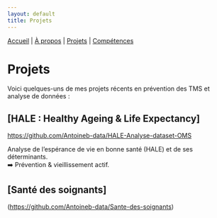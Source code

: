 ```yaml
---
layout: default
title: Projets
---
```


[Accueil](/) | [À propos](/about) | [Projets](/projects) | [Compétences](/skills)

# Projets

Voici quelques-uns de mes projets récents en prévention des TMS et analyse de données :  



## [HALE : Healthy Ageing & Life Expectancy] 
https://github.com/Antoineb-data/HALE-Analyse-dataset-OMS

Analyse de l’espérance de vie en bonne santé (HALE) et de ses déterminants.  
➡️ Prévention & vieillissement actif.  


## [Santé des soignants] 
(https://github.com/Antoineb-data/Sante-des-soignants)




